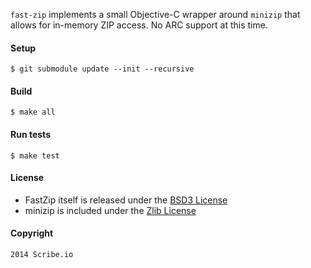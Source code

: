 `fast-zip` implements a small Objective-C wrapper around `minizip` that allows for in-memory ZIP access. No ARC support at this time.

#### Setup

    $ git submodule update --init --recursive

#### Build

    $ make all

#### Run tests

    $ make test

#### License

 - FastZip itself is released under the [BSD3 License](http://opensource.org/licenses/BSD-3-Clause)
 - minizip is included under the [Zlib License](www.zlib.net/zlib_license.html)

#### Copyright

    2014 Scribe.io

